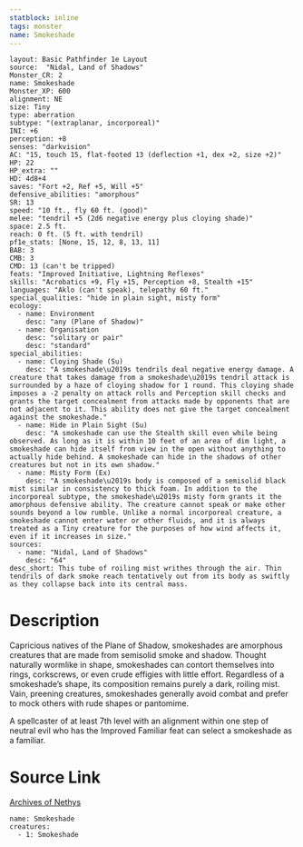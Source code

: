 ```yaml
---
statblock: inline
tags: monster
name: Smokeshade
---
```

```statblock
layout: Basic Pathfinder 1e Layout
source:  "Nidal, Land of Shadows"
Monster_CR: 2
name: Smokeshade
Monster_XP: 600
alignment: NE
size: Tiny
type: aberration
subtype: "(extraplanar, incorporeal)"
INI: +6
perception: +8
senses: "darkvision"
AC: "15, touch 15, flat-footed 13 (deflection +1, dex +2, size +2)"
HP: 22
HP_extra: ""
HD: 4d8+4
saves: "Fort +2, Ref +5, Will +5"
defensive_abilities: "amorphous"
SR: 13
speed: "10 ft., fly 60 ft. (good)"
melee: "tendril +5 (2d6 negative energy plus cloying shade)"
space: 2.5 ft.
reach: 0 ft. (5 ft. with tendril)
pf1e_stats: [None, 15, 12, 8, 13, 11]
BAB: 3
CMB: 3
CMD: 13 (can't be tripped)
feats: "Improved Initiative, Lightning Reflexes"
skills: "Acrobatics +9, Fly +15, Perception +8, Stealth +15"
languages: "Aklo (can't speak), telepathy 60 ft."
special_qualities: "hide in plain sight, misty form"
ecology:
  - name: Environment
    desc: "any (Plane of Shadow)"
  - name: Organisation
    desc: "solitary or pair"
    desc: "standard"
special_abilities:
  - name: Cloying Shade (Su)
    desc: "A smokeshade\u2019s tendrils deal negative energy damage. A creature that takes damage from a smokeshade\u2019s tendril attack is surrounded by a haze of cloying shadow for 1 round. This cloying shade imposes a -2 penalty on attack rolls and Perception skill checks and grants the target concealment from attacks made by opponents that are not adjacent to it. This ability does not give the target concealment against the smokeshade."
  - name: Hide in Plain Sight (Su)
    desc: "A smokeshade can use the Stealth skill even while being observed. As long as it is within 10 feet of an area of dim light, a smokeshade can hide itself from view in the open without anything to actually hide behind. A smokeshade can hide in the shadows of other creatures but not in its own shadow."
  - name: Misty Form (Ex)
    desc: "A smokeshade\u2019s body is composed of a semisolid black mist similar in consistency to thick foam. In addition to the incorporeal subtype, the smokeshade\u2019s misty form grants it the amorphous defensive ability. The creature cannot speak or make other sounds beyond a low rumble. Unlike a normal incorporeal creature, a smokeshade cannot enter water or other fluids, and it is always treated as a Tiny creature for the purposes of how wind affects it, even if it increases in size."
sources:
  - name: "Nidal, Land of Shadows"
    desc: "64"
desc_short: This tube of roiling mist writhes through the air. Thin tendrils of dark smoke reach tentatively out from its body as swiftly as they collapse back into its central mass.
```
# Description
Capricious natives of the Plane of Shadow, smokeshades are amorphous creatures that are made from semisolid smoke and shadow. Thought naturally wormlike in shape, smokeshades can contort themselves into rings, corkscrews, or even crude effigies with little effort. Regardless of a smokeshade’s shape, its composition remains purely a dark, roiling mist. Vain, preening creatures, smokeshades generally avoid combat and prefer to mock others with rude shapes or pantomime.

 A spellcaster of at least 7th level with an alignment within one step of neutral evil who has the Improved Familiar feat can select a smokeshade as a familiar.
# Source Link
[Archives of Nethys](https://aonprd.com/MonsterDisplay.aspx?ItemName=Smokeshade)
```encounter-table
name: Smokeshade
creatures:
  - 1: Smokeshade
```
